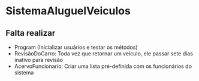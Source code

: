 # SistemaAluguelVeiculos

## Falta realizar
- Program (Inicializar usuários e testar os métodos)
- RevisãoDoCarro: Toda vez que retornar um veículo, ele passar sete dias inativo para revisão
- AcervoFuncionario: Criar uma lista pré-definida com os funcionários do sistema
